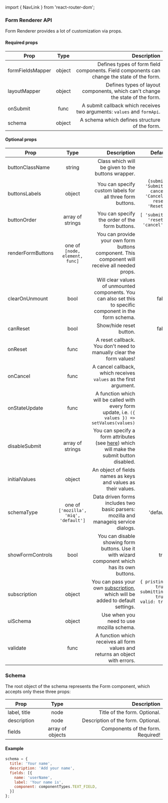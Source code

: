 import { NavLink } from 'react-router-dom';

### Form Renderer API

Form Renderer provides a lot of customization via props.


#### Required props

|Prop|Type|Description|
|----|:--:|----------:|
|<NavLink to="/renderer/component-mapping">formFieldsMapper</NavLink>|object|Defines types of form field components. Field components can change the state of the form.|
|<NavLink to="/renderer/component-mapping">layoutMapper</NavLink>|object|Defines types of layout components, which can't change the state of the form.|
|onSubmit|func|A submit callback which receives two arguments: `values` and `formApi`.|
|schema|object|A schema which defines structure of the form.|

#### Optional props

|Prop|Type|Description|Default|
|----|:--:|----------:|------:|
|buttonClassName|string|Class which will be given to the buttons wrapper.|{ }|
|buttonsLabels|object|You can specify custom labels for all three form buttons.|`{submit: 'Submit', cancel: 'Cancel', reset: 'Reset'}`|
|buttonOrder|array of strings|You can specify the order of the form buttons.|`[ 'submit', 'reset', 'cancel' ]`|
|<NavLink to="/renderer/form-controls">renderFormButtons</NavLink>|one of `[node, element, func]`|You can provide your own form buttons component. This component will receive all needed props.||
|<NavLink to="/renderer/unmounting">clearOnUnmount</NavLink>|bool|Will clear values of unmounted components. You can also set this to specific component in the form schema.|false|
|canReset|bool|Show/hide reset button.|false|
|onReset|func|A reset callback. You don't need to manually clear the form values!||
|onCancel|func|A cancel callback, which receives `values` as the first argument.||
|onStateUpdate|func|A function which will be called with every form update, i.e. `({ values }) => setValues(values)`||
|disableSubmit|array of strings|You can specify a form attributes (see [here](https://final-form.org/docs/final-form/types/FormState)) which will make the submit button disabled. |[ ]|
|initialValues|object|An object of fields names as keys and values as their values.||
|schemaType|one of `['mozilla', 'miq', 'default']`|Data driven forms includes two basic parsers: mozilla and manageiq service dialogs.|'default'|
|showFormControls|bool|You can disable showing form buttons. Use it with wizard component which has its own buttons.|true|
|subscription|object|You can pass your own [subscription](https://final-form.org/docs/react-final-form/types/FormProps#subscription), which will be added to default settings.|`{ pristine: true, submitting: true, valid: true }`|
|uiSchema|object|Use when you need to use mozilla schema.|{ }|
|<NavLink to="/renderer/validators">validate</NavLink>|func|A function which receives all form values and returns an object with errors.||

### Schema

The root object of the schema represents the <NavLink to="/renderer/component-mapping#formwrapper">Form</NavLink> component, which accepts only these three props:

|Prop|Type|Description|
|----|:--:|----------:|
|label, title|node|<NavLink to="/renderer/component-mapping#title">Title</NavLink> of the form. Optional.|
|description|node|<NavLink to="/renderer/component-mapping#description">Description</NavLink> of the form. Optional.|
|fields|array of objects|<NavLink to="/renderer/component-api">Components</NavLink> of the form. Required!|

#### Example

```javascript
schema = {
  title: 'Your name',
  description: 'Add your name',
  fields: [{
    name: 'userName',
    label: 'Your name is',
    component: componentTypes.TEXT_FIELD,
  }]
};
```
